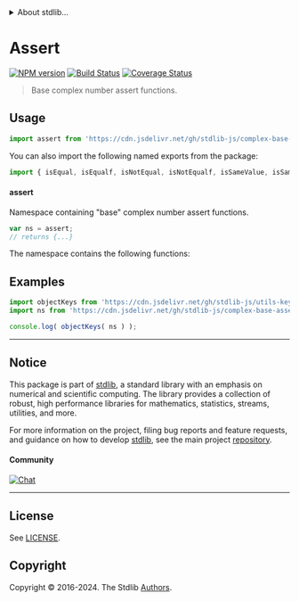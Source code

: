 <!--

@license Apache-2.0

Copyright (c) 2024 The Stdlib Authors.

Licensed under the Apache License, Version 2.0 (the "License");
you may not use this file except in compliance with the License.
You may obtain a copy of the License at

   http://www.apache.org/licenses/LICENSE-2.0

Unless required by applicable law or agreed to in writing, software
distributed under the License is distributed on an "AS IS" BASIS,
WITHOUT WARRANTIES OR CONDITIONS OF ANY KIND, either express or implied.
See the License for the specific language governing permissions and
limitations under the License.

-->


<details>
  <summary>
    About stdlib...
  </summary>
  <p>We believe in a future in which the web is a preferred environment for numerical computation. To help realize this future, we've built stdlib. stdlib is a standard library, with an emphasis on numerical and scientific computation, written in JavaScript (and C) for execution in browsers and in Node.js.</p>
  <p>The library is fully decomposable, being architected in such a way that you can swap out and mix and match APIs and functionality to cater to your exact preferences and use cases.</p>
  <p>When you use stdlib, you can be absolutely certain that you are using the most thorough, rigorous, well-written, studied, documented, tested, measured, and high-quality code out there.</p>
  <p>To join us in bringing numerical computing to the web, get started by checking us out on <a href="https://github.com/stdlib-js/stdlib">GitHub</a>, and please consider <a href="https://opencollective.com/stdlib">financially supporting stdlib</a>. We greatly appreciate your continued support!</p>
</details>

# Assert

[![NPM version][npm-image]][npm-url] [![Build Status][test-image]][test-url] [![Coverage Status][coverage-image]][coverage-url] <!-- [![dependencies][dependencies-image]][dependencies-url] -->

> Base complex number assert functions.



<section class="usage">

## Usage

```javascript
import assert from 'https://cdn.jsdelivr.net/gh/stdlib-js/complex-base-assert@deno/mod.js';
```

You can also import the following named exports from the package:

```javascript
import { isEqual, isEqualf, isNotEqual, isNotEqualf, isSameValue, isSameValueZero, isSameValueZerof, isSameValuef } from 'https://cdn.jsdelivr.net/gh/stdlib-js/complex-base-assert@deno/mod.js';
```

#### assert

Namespace containing "base" complex number assert functions.

```javascript
var ns = assert;
// returns {...}
```

The namespace contains the following functions:

<!-- <toc pattern="*"> -->

<!-- </toc> -->

</section>

<!-- /.usage -->

<!-- Package notes. Make sure to keep an empty line after the `section` element and another before the `/section` close. -->

<section class="notes">

</section>

<!-- /.notes -->

<section class="examples">

## Examples

<!-- TODO: better examples -->

<!-- eslint no-undef: "error" -->

```javascript
import objectKeys from 'https://cdn.jsdelivr.net/gh/stdlib-js/utils-keys@deno/mod.js';
import ns from 'https://cdn.jsdelivr.net/gh/stdlib-js/complex-base-assert@deno/mod.js';

console.log( objectKeys( ns ) );
```

</section>

<!-- /.examples -->

<!-- Section for related `stdlib` packages. Do not manually edit this section, as it is automatically populated. -->

<section class="related">

</section>

<!-- /.related -->

<!-- Section for all links. Make sure to keep an empty line after the `section` element and another before the `/section` close. -->


<section class="main-repo" >

* * *

## Notice

This package is part of [stdlib][stdlib], a standard library with an emphasis on numerical and scientific computing. The library provides a collection of robust, high performance libraries for mathematics, statistics, streams, utilities, and more.

For more information on the project, filing bug reports and feature requests, and guidance on how to develop [stdlib][stdlib], see the main project [repository][stdlib].

#### Community

[![Chat][chat-image]][chat-url]

---

## License

See [LICENSE][stdlib-license].


## Copyright

Copyright &copy; 2016-2024. The Stdlib [Authors][stdlib-authors].

</section>

<!-- /.stdlib -->

<!-- Section for all links. Make sure to keep an empty line after the `section` element and another before the `/section` close. -->

<section class="links">

[npm-image]: http://img.shields.io/npm/v/@stdlib/complex-base-assert.svg
[npm-url]: https://npmjs.org/package/@stdlib/complex-base-assert

[test-image]: https://github.com/stdlib-js/complex-base-assert/actions/workflows/test.yml/badge.svg?branch=main
[test-url]: https://github.com/stdlib-js/complex-base-assert/actions/workflows/test.yml?query=branch:main

[coverage-image]: https://img.shields.io/codecov/c/github/stdlib-js/complex-base-assert/main.svg
[coverage-url]: https://codecov.io/github/stdlib-js/complex-base-assert?branch=main

<!--

[dependencies-image]: https://img.shields.io/david/stdlib-js/complex-base-assert.svg
[dependencies-url]: https://david-dm.org/stdlib-js/complex-base-assert/main

-->

[chat-image]: https://img.shields.io/gitter/room/stdlib-js/stdlib.svg
[chat-url]: https://app.gitter.im/#/room/#stdlib-js_stdlib:gitter.im

[stdlib]: https://github.com/stdlib-js/stdlib

[stdlib-authors]: https://github.com/stdlib-js/stdlib/graphs/contributors

[umd]: https://github.com/umdjs/umd
[es-module]: https://developer.mozilla.org/en-US/docs/Web/JavaScript/Guide/Modules

[deno-url]: https://github.com/stdlib-js/complex-base-assert/tree/deno
[umd-url]: https://github.com/stdlib-js/complex-base-assert/tree/umd
[esm-url]: https://github.com/stdlib-js/complex-base-assert/tree/esm
[branches-url]: https://github.com/stdlib-js/complex-base-assert/blob/main/branches.md

[stdlib-license]: https://raw.githubusercontent.com/stdlib-js/complex-base-assert/main/LICENSE

<!-- <toc-links> -->

<!-- </toc-links> -->

</section>

<!-- /.links -->
